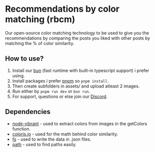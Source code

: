 # Recommendations by color matching (rbcm)
Our open-source color matching technology to be used to give you the recommendations by comparing the posts you liked with other posts by matching the % of color similarity.

## How to use?
1. Install our [bun](https://bun.sh/) (fast runtime with built-in typescript support) i prefer using.
2. Install packages i prefer [pnpm](https://pnpm.io/) so `pnpm install`.
3. Then create subfolders in assets/ and upload atleast 2 images.
4. Run either by `pnpm run dev` or `bun run`.
5. For support, questions or else join our [Discord](https://discord.com/invite/f4KEs5TVz2).

## Dependencies
- [node-vibrant](https://www.npmjs.com/package/node-vibrant) - used to extract colors from images in the getColors function.
- [colorjs.io](https://colorjs.io/) - used for the math behind color similarity.
- [fs](https://github.com/npm/fs) - used to write the data in .json files.
- [path](https://www.npmjs.com/package/path) - used to find paths easily.